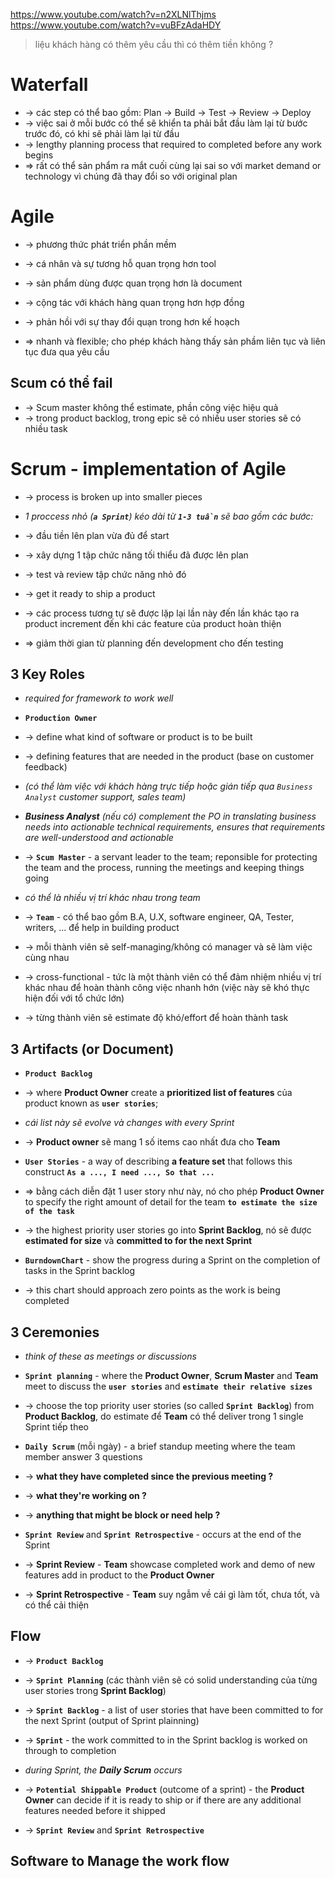 https://www.youtube.com/watch?v=n2XLNlThjms
https://www.youtube.com/watch?v=vuBFzAdaHDY

> liệu khách hàng có thêm yêu cầu thì có thêm tiền không ?

# Waterfall
* -> các step có thể bao gồm: Plan -> Build -> Test -> Review -> Deploy
* -> việc sai ở mỗi bước có thể sẽ khiển ta phải bắt đầu làm lại từ bước trước đó, có khi sẽ phải làm lại từ đầu
* -> lengthy planning process that required to completed before any work begins
* => rất có thể sản phẩm ra mắt cuối cùng lại sai so với market demand or technology vì chúng đã thay đổi so với original plan

# Agile
* -> phương thức phát triển phần mềm
* -> cá nhân và sự tương hỗ quan trọng hơn tool
* -> sản phẩm dùng được quan trọng hơn là document
* -> cộng tác với khách hàng quan trọng hơn hợp đồng
* -> phản hồi với sự thay đổi quạn trong hơn kế hoạch

* => nhanh và flexible; cho phép khách hàng thấy sản phầm liên tục và liên tục đưa qua yêu cầu

## Scum có thể fail
* -> Scum master không thể estimate, phần công việc hiệu quả
* -> trong product backlog, trong epic sẽ có nhiều user stories sẽ có nhiều task

# Scrum - implementation of Agile
* -> process is broken up into smaller pieces

* _1 proccess nhỏ (**`a Sprint`**) kéo dài từ **`1-3 tuần`** sẽ bao gồm các bước:_
* -> đầu tiền lên plan vừa đủ để start 
* -> xây dựng 1 tập chức năng tối thiểu đã được lên plan
* -> test và review tập chức năng nhỏ đó
* -> get it ready to ship a product

* -> các process tương tự sẽ được lặp lại lần này đến lần khác tạo ra product increment đến khi các feature của product hoàn thiện
* => giảm thời gian từ planning đến development cho đến testing

## 3 Key Roles
* _required for framework to work well_

* **`Production Owner`**
* -> define what kind of software or product is to be built
* -> defining features that are needed in the product (base on customer feedback)
* _(có thể làm việc với khách hàng trực tiếp hoặc gián tiếp qua `Business Analyst` customer support, sales team)_
* _**Business Analyst** (nếu có) complement the PO in translating business needs into actionable technical requirements, ensures that requirements are well-understood and actionable_

* -> **`Scum Master`** - a servant leader to the team; reponsible for protecting the team and the process, running the meetings and keeping things going
* _có thể là nhiều vị trí khác nhau trong team_

* -> **`Team`** - có thể bao gồm B.A, U.X, software engineer, QA, Tester, writers, ... để help in building product
* -> mỗi thành viên sẽ self-managing/không có manager và sẽ làm việc cùng nhau
* -> cross-functional - tức là một thành viên có thể đảm nhiệm nhiều vị trí khác nhau để hoàn thành công việc nhanh hớn (việc này sẽ khó thực hiện đối với tổ chức lớn)
* -> từng thành viên sẽ estimate độ khó/effort để hoàn thành task

## 3 Artifacts (or Document)
* **`Product Backlog`** 
* -> where **Product Owner** create a **prioritized list of features** của product known as **`user stories`**; 
* _cái list này sẽ evolve và changes with every Sprint_
* -> **Product owner** sẽ mang 1 số items cao nhất đưa cho **Team**

* **`User Stories`** - a way of describing **a feature set** that follows this construct **`As a ..., I need ..., So that ...`**
* => bằng cách diễn đặt 1 user story như này, nó cho phép **Product Owner** to specify the right amount of detail for the team **`to estimate the size of the task`**
* -> the highest priority user stories go into **Sprint Backlog**, nó sẽ được **estimated for size** và **committed to for the next Sprint**

* **`BurndownChart`** - show the progress during a Sprint on the completion of tasks in the Sprint backlog
* -> this chart should approach zero points as the work is being completed

## 3 Ceremonies
* _think of these as meetings or discussions_

* **`Sprint planning`** - where the **Product Owner**, **Scrum Master** and **Team** meet to discuss the **`user stories`** and **`estimate their relative sizes`**
* -> choose the top priority user stories (so called **`Sprint Backlog`**) from **Product Backlog**, do estimate để **Team** có thể deliver trong 1 single Sprint tiếp theo

* **`Daily Scrum`** (mỗi ngày) - a brief standup meeting where the team member answer 3 questions
* -> **what they have completed since the previous meeting ?**
* -> **what they're working on ?**
* -> **anything that might be block or need help ?**

* **`Sprint Review`** and **`Sprint Retrospective`** - occurs at the end of the Sprint 
* -> **Sprint Review** - **Team** showcase completed work and demo of new features add in product to the **Product Owner**
* -> **Sprint Retrospective** - **Team** suy ngẫm về cái gì làm tốt, chưa tốt, và có thể cải thiện

## Flow
* -> **`Product Backlog`**
* -> **`Sprint Planning`** (các thành viên sẽ có solid understanding của từng user stories trong **Sprint Backlog**)
* -> **`Sprint Backlog`** - a list of user stories that have been committed to for the next Sprint (output of Sprint plainning)

* -> **`Sprint`** - the work committed to in the Sprint backlog is worked on through to completion
* _during Sprint, the **Daily Scrum** occurs_

* -> **`Potential Shippable Product`** (outcome of a sprint) - the **Product Owner** can decide if it is ready to ship or if there are any additional features needed before it shipped

* -> **`Sprint Review`** and **`Sprint Retrospective`** 

## Software to Manage the work flow

